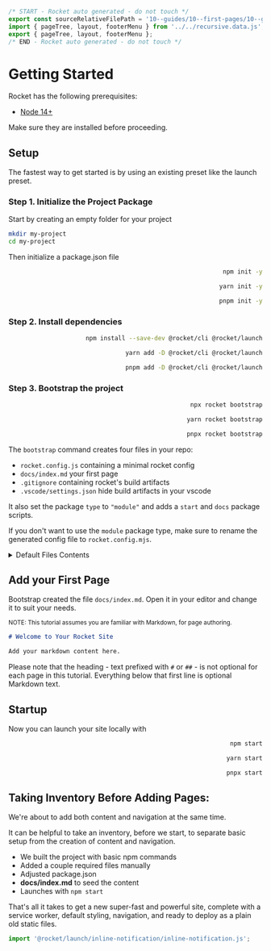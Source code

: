 ```js server
/* START - Rocket auto generated - do not touch */
export const sourceRelativeFilePath = '10--guides/10--first-pages/10--getting-started.rocket.md';
import { pageTree, layout, footerMenu } from '../../recursive.data.js';
export { pageTree, layout, footerMenu };
/* END - Rocket auto generated - do not touch */
```

# Getting Started

Rocket has the following prerequisites:

- [Node 14+](https://nodejs.org/en/)

Make sure they are installed before proceeding.

## Setup

The fastest way to get started is by using an existing preset like the launch preset.

### Step 1. Initialize the Project Package

Start by creating an empty folder for your project

```bash copy
mkdir my-project
cd my-project
```

Then initialize a package.json file

<code-tabs collection="package-managers" default-tab="npm" align="end">

```bash tab npm
npm init -y
```

```bash tab yarn
yarn init -y
```

```bash tab pnpm
pnpm init -y
```

</code-tabs>

### Step 2. Install dependencies

<code-tabs collection="package-managers" default-tab="npm" align="end">

```bash tab npm
npm install --save-dev @rocket/cli @rocket/launch
```

```bash tab yarn
yarn add -D @rocket/cli @rocket/launch
```

```bash tab pnpm
pnpm add -D @rocket/cli @rocket/launch
```

</code-tabs>

### Step 3. Bootstrap the project

<code-tabs collection="package-managers" default-tab="npm" align="end">

```bash tab npm
npx rocket bootstrap
```

```bash tab yarn
yarn rocket bootstrap
```

```bash tab pnpm
pnpx rocket bootstrap
```

</code-tabs>

The `bootstrap` command creates four files in your repo:

- `rocket.config.js` containing a minimal rocket config
- `docs/index.md` your first page
- `.gitignore` containing rocket's build artifacts
- `.vscode/settings.json` hide build artifacts in your vscode

It also set the package `type` to `"module"` and adds a `start` and `docs` package scripts.

<inline-notification type="warning">

If you don't want to use the `module` package type, make sure to rename the generated config file to `rocket.config.mjs`.

</inline-notification>

<details><summary>Default Files Contents</summary>

<code-tabs default-tab="rocket.config.js">

```js tab rocket.config.js
import { rocketLaunch } from '@rocket/launch';

/** @type {import('rocket/cli').RocketCliConfig} */
export default {
  presets: [rocketLaunch()],
};
```

```md tab docs/index.md
# Welcome to Your Rocket Site

Add your markdown content here.
```

```html tab .gitignore
## Rocket ignore files (need to be the full relative path to the folders) docs/_merged_data/
docs/_merged_assets/ docs/_merged_includes/
```

</code-tabs>

</details>

## Add your First Page

Bootstrap created the file `docs/index.md`. Open it in your editor and change it to suit your needs.

<small>NOTE: This tutorial assumes you are familiar with Markdown, for page authoring.</small>

```md
# Welcome to Your Rocket Site

Add your markdown content here.
```

Please note that the heading - text prefixed with `#` or `##` - is not optional for each page in this tutorial. Everything below that first line is optional Markdown text.

## Startup

Now you can launch your site locally with

<code-tabs collection="package-managers" default-tab="npm" align="end">

```bash tab npm
npm start
```

```bash tab yarn
yarn start
```

```bash tab pnpm
pnpx start
```

</code-tabs>

## Taking Inventory Before Adding Pages:

We're about to add both content and navigation at the same time.

It can be helpful to take an inventory, before we start, to separate basic setup from the creation of content and navigation.

- We built the project with basic npm commands
- Added a couple required files manually
- Adjusted package.json
- **docs/index.md** to seed the content
- Launches with `npm start`

That's all it takes to get a new super-fast and powerful site, complete with a service worker, default styling, navigation, and ready to deploy as a plain old static files.

```js script
import '@rocket/launch/inline-notification/inline-notification.js';
```
